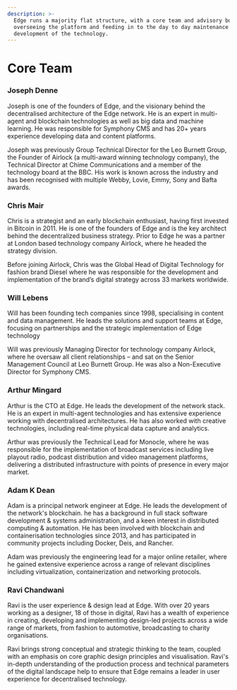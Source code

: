 ```yaml
---
description: >-
  Edge runs a majority flat structure, with a core team and advisory board
  overseeing the platform and feeding in to the day to day maintenance and
  development of the technology.
---
```


# Core Team

### Joseph Denne

Joseph is one of the founders of Edge, and the visionary behind the decentralised architecture of the Edge network. He is an expert in multi-agent and blockchain technologies as well as big data and machine learning. He was responsible for Symphony CMS and has 20+ years experience developing data and content platforms.

Joseph was previously Group Technical Director for the Leo Burnett Group, the Founder of Airlock \(a multi-award winning technology company\), the Technical Director at Chime Communications and a member of the technology board at the BBC. His work is known across the industry and has been recognised with multiple Webby, Lovie, Emmy, Sony and Bafta awards.

### Chris Mair

Chris is a strategist and an early blockchain enthusiast, having first invested in Bitcoin in 2011. He is one of the founders of Edge and is the key architect behind the decentralized business strategy. Prior to Edge he was a partner at London based technology company Airlock, where he headed the strategy division.

Before joining Airlock, Chris was the Global Head of Digital Technology for fashion brand Diesel where he was responsible for the development and implementation of the brand’s digital strategy across 33 markets worldwide.

### Will Lebens

Will has been founding tech companies since 1998, specialising in content and data management. He leads the solutions and support teams at Edge, focusing on partnerships and the strategic implementation of Edge technology

Will was previously Managing Director for technology company Airlock, where he oversaw all client relationships – and sat on the Senior Management Council at Leo Burnett Group. He was also a Non-Executive Director for Symphony CMS.

### Arthur Mingard

Arthur is the CTO at Edge. He leads the development of the network stack. He is an expert in multi-agent technologies and has extensive experience working with decentralised architectures. He has also worked with creative technologies, including real-time physical data capture and analytics.

Arthur was previously the Technical Lead for Monocle, where he was responsible for the implementation of broadcast services including live playout radio, podcast distribution and video management platforms, delivering a distributed infrastructure with points of presence in every major market.

### Adam K Dean

Adam is a principal network engineer at Edge. He leads the development of the network's blockchain. he has a background in full stack software development & systems administration, and a keen interest in distributed computing & automation. He has been involved with blockchain and containerisation technologies since 2013, and has participated in community projects including Docker, Deis, and Rancher.

Adam was previously the engineering lead for a major online retailer, where he gained extensive experience across a range of relevant disciplines including virtualization, containerization and networking protocols.

### Ravi Chandwani

Ravi is the user experience & design lead at Edge. With over 20 years working as a designer, 18 of those in digital, Ravi has a wealth of experience in creating, developing and implementing design-led projects across a wide range of markets, from fashion to automotive, broadcasting to charity organisations.

Ravi brings strong conceptual and strategic thinking to the team, coupled with an emphasis on core graphic design principles and visualisation. Ravi's in-depth understanding of the production process and technical parameters of the digital landscape help to ensure that Edge remains a leader in user experience for decentralised technology.

